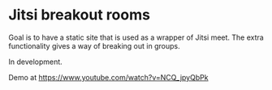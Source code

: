 # Jitsi breakout rooms

Goal is to have a static site that is used as a wrapper of Jitsi meet.
The extra functionality gives a way of breaking out in groups.

In development.

Demo at https://www.youtube.com/watch?v=NCQ_jpyQbPk